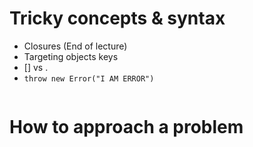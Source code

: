 # Tricky concepts & syntax

- Closures (End of lecture)
- Targeting objects keys
- [] vs .
- `throw new Error("I AM ERROR")`

```js

```

# How to approach a problem

